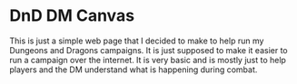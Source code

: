# DnD DM Canvas
This is just a simple web page that I decided to make to help run my Dungeons and Dragons campaigns.
It is just supposed to make it easier to run a campaign over the internet.
It is very basic and is mostly just to help players and the DM understand what is happening during combat.
